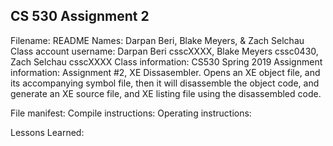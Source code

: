 ## CS 530 Assignment 2

Filename: README
Names: Darpan Beri, Blake Meyers, & Zach Selchau
Class account username: Darpan Beri csscXXXX, Blake Meyers cssc0430,  Zach Selchau csscXXXX
Class information: CS530 Spring 2019
Assignment information: Assignment #2, XE Dissasembler. Opens an XE object file, and its accompanying symbol file, then it will disassemble the object code,
and generate an XE source file,  and XE listing file using the disassembled code.



File manifest: 
Compile instructions: 
Operating instructions: 


Lessons Learned: